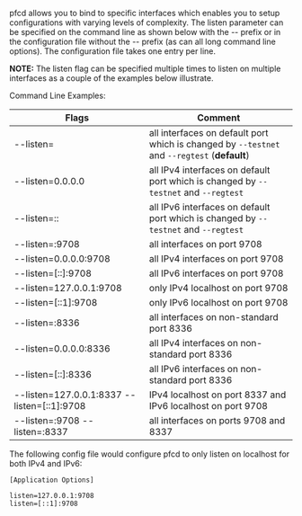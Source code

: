 pfcd allows you to bind to specific interfaces which enables you to setup
configurations with varying levels of complexity.  The listen parameter can be
specified on the command line as shown below with the -- prefix or in the
configuration file without the -- prefix (as can all long command line options).
The configuration file takes one entry per line.

**NOTE:** The listen flag can be specified multiple times to listen on multiple
interfaces as a couple of the examples below illustrate.

Command Line Examples:

|Flags|Comment|
|----------|------------|
|--listen=|all interfaces on default port which is changed by `--testnet` and `--regtest` (**default**)|
|--listen=0.0.0.0|all IPv4 interfaces on default port which is changed by `--testnet` and `--regtest`|
|--listen=::|all IPv6 interfaces on default port which is changed by `--testnet` and `--regtest`|
|--listen=:9708|all interfaces on port 9708|
|--listen=0.0.0.0:9708|all IPv4 interfaces on port 9708|
|--listen=[::]:9708|all IPv6 interfaces on port 9708|
|--listen=127.0.0.1:9708|only IPv4 localhost on port 9708|
|--listen=[::1]:9708|only IPv6 localhost on port 9708|
|--listen=:8336|all interfaces on non-standard port 8336|
|--listen=0.0.0.0:8336|all IPv4 interfaces on non-standard port 8336|
|--listen=[::]:8336|all IPv6 interfaces on non-standard port 8336|
|--listen=127.0.0.1:8337 --listen=[::1]:9708|IPv4 localhost on port 8337 and IPv6 localhost on port 9708|
|--listen=:9708 --listen=:8337|all interfaces on ports 9708 and 8337|

The following config file would configure pfcd to only listen on localhost for both IPv4 and IPv6:

```text
[Application Options]

listen=127.0.0.1:9708
listen=[::1]:9708
```
